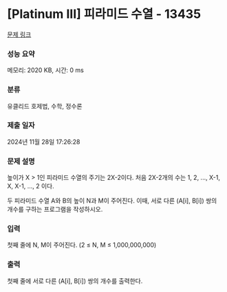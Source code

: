 # [Platinum III] 피라미드 수열 - 13435 

[문제 링크](https://www.acmicpc.net/problem/13435) 

### 성능 요약

메모리: 2020 KB, 시간: 0 ms

### 분류

유클리드 호제법, 수학, 정수론

### 제출 일자

2024년 11월 28일 17:26:28

### 문제 설명

<p>높이가 X > 1인 피라미드 수열의 주기는 2X-2이다. 처음 2X-2개의 수는 1, 2, ..., X-1, X, X-1, ..., 2 이다.</p>

<p>두 피라미드 수열 A와 B의 높이 N과 M이 주어진다. 이때, 서로 다른 (A[i], B[i]) 쌍의 개수를 구하는 프로그램을 작성하시오.</p>

### 입력 

 <p>첫째 줄에 N, M이 주어진다. (2 ≤ N, M ≤ 1,000,000,000)</p>

### 출력 

 <p>첫째 줄에 서로 다른 (A[i], B[i]) 쌍의 개수를 출력한다.</p>

